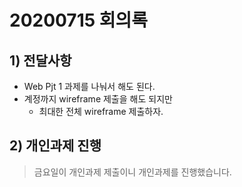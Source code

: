# 20200715 회의록

## 1) 전달사항

- Web Pjt 1 과제를 나눠서 해도 된다.
- 계정까지 wireframe 제출을 해도 되지만 
  - 최대한 전체 wireframe 제출하자.


## 2) 개인과제 진행

> 금요일이 개인과제 제출이니 개인과제를 진행했습니다.